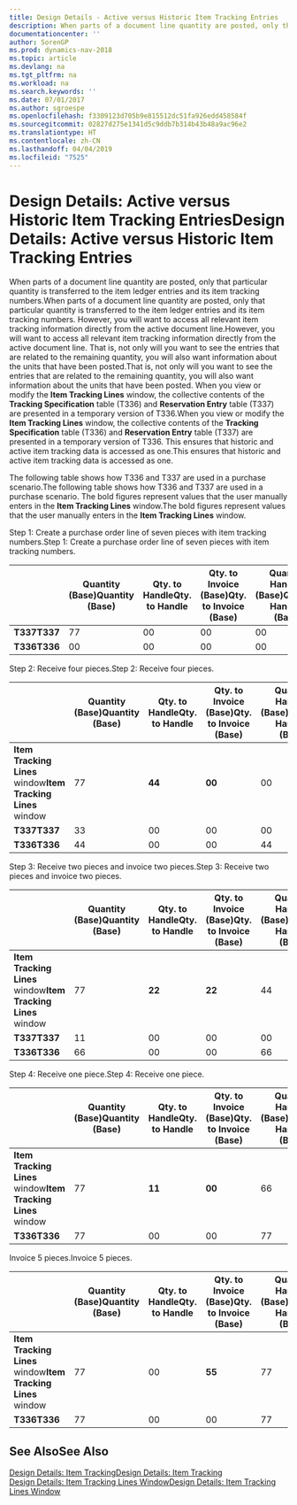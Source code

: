 ```yaml
---
title: Design Details - Active versus Historic Item Tracking Entries
description: When parts of a document line quantity are posted, only that particular quantity is transferred to the item ledger entries and its item tracking numbers. However, you will want to access all relevant item tracking information directly from the active document line. That is, not only will you want to see the entries that are related to the remaining quantity, you will also want information about the units that have been posted. When you view or modify the **Item Tracking Lines** window, the collective contents of the **Tracking Specification** table (T336) and **Reservation Entry** table (T337) are presented in a temporary version of T336. This ensures that historic and active item tracking data is accessed as one.
documentationcenter: ''
author: SorenGP
ms.prod: dynamics-nav-2018
ms.topic: article
ms.devlang: na
ms.tgt_pltfrm: na
ms.workload: na
ms.search.keywords: ''
ms.date: 07/01/2017
ms.author: sgroespe
ms.openlocfilehash: f3309123d705b9e815512dc51fa926edd458584f
ms.sourcegitcommit: 02827d275e1341d5c9ddb7b314b43b48a9ac96e2
ms.translationtype: HT
ms.contentlocale: zh-CN
ms.lasthandoff: 04/04/2019
ms.locfileid: "7525"
---
```

# <a name="design-details-active-versus-historic-item-tracking-entries"></a><span data-ttu-id="b2afb-107">Design Details: Active versus Historic Item Tracking Entries</span><span class="sxs-lookup"><span data-stu-id="b2afb-107">Design Details: Active versus Historic Item Tracking Entries</span></span>
<span data-ttu-id="b2afb-108">When parts of a document line quantity are posted, only that particular quantity is transferred to the item ledger entries and its item tracking numbers.</span><span class="sxs-lookup"><span data-stu-id="b2afb-108">When parts of a document line quantity are posted, only that particular quantity is transferred to the item ledger entries and its item tracking numbers.</span></span> <span data-ttu-id="b2afb-109">However, you will want to access all relevant item tracking information directly from the active document line.</span><span class="sxs-lookup"><span data-stu-id="b2afb-109">However, you will want to access all relevant item tracking information directly from the active document line.</span></span> <span data-ttu-id="b2afb-110">That is, not only will you want to see the entries that are related to the remaining quantity, you will also want information about the units that have been posted.</span><span class="sxs-lookup"><span data-stu-id="b2afb-110">That is, not only will you want to see the entries that are related to the remaining quantity, you will also want information about the units that have been posted.</span></span> <span data-ttu-id="b2afb-111">When you view or modify the **Item Tracking Lines** window, the collective contents of the **Tracking Specification** table (T336) and **Reservation Entry** table (T337) are presented in a temporary version of T336.</span><span class="sxs-lookup"><span data-stu-id="b2afb-111">When you view or modify the **Item Tracking Lines** window, the collective contents of the **Tracking Specification** table (T336) and **Reservation Entry** table (T337) are presented in a temporary version of T336.</span></span> <span data-ttu-id="b2afb-112">This ensures that historic and active item tracking data is accessed as one.</span><span class="sxs-lookup"><span data-stu-id="b2afb-112">This ensures that historic and active item tracking data is accessed as one.</span></span>  

 <span data-ttu-id="b2afb-113">The following table shows how T336 and T337 are used in a purchase scenario.</span><span class="sxs-lookup"><span data-stu-id="b2afb-113">The following table shows how T336 and T337 are used in a purchase scenario.</span></span> <span data-ttu-id="b2afb-114">The bold figures represent values that the user manually enters in the **Item Tracking Lines** window.</span><span class="sxs-lookup"><span data-stu-id="b2afb-114">The bold figures represent values that the user manually enters in the **Item Tracking Lines** window.</span></span>  

 <span data-ttu-id="b2afb-115">Step 1: Create a purchase order line of seven pieces with item tracking numbers.</span><span class="sxs-lookup"><span data-stu-id="b2afb-115">Step 1: Create a purchase order line of seven pieces with item tracking numbers.</span></span>  

||**<span data-ttu-id="b2afb-116">Quantity (Base)</span><span class="sxs-lookup"><span data-stu-id="b2afb-116">Quantity (Base)</span></span>**|**<span data-ttu-id="b2afb-117">Qty. to Handle</span><span class="sxs-lookup"><span data-stu-id="b2afb-117">Qty. to Handle</span></span>**|**<span data-ttu-id="b2afb-118">Qty. to Invoice (Base)</span><span class="sxs-lookup"><span data-stu-id="b2afb-118">Qty. to Invoice (Base)</span></span>**|**<span data-ttu-id="b2afb-119">Quantity Handled (Base)</span><span class="sxs-lookup"><span data-stu-id="b2afb-119">Quantity Handled (Base)</span></span>**|**<span data-ttu-id="b2afb-120">Quantity Invoiced (Base)</span><span class="sxs-lookup"><span data-stu-id="b2afb-120">Quantity Invoiced (Base)</span></span>**|  
|-|----------------------------------------------|--------------------------------------------|------------------------------------------------------|-------------------------------------------------------|--------------------------------------------------------|  
|**<span data-ttu-id="b2afb-121">T337</span><span class="sxs-lookup"><span data-stu-id="b2afb-121">T337</span></span>**|<span data-ttu-id="b2afb-122">7</span><span class="sxs-lookup"><span data-stu-id="b2afb-122">7</span></span>|<span data-ttu-id="b2afb-123">0</span><span class="sxs-lookup"><span data-stu-id="b2afb-123">0</span></span>|<span data-ttu-id="b2afb-124">0</span><span class="sxs-lookup"><span data-stu-id="b2afb-124">0</span></span>|<span data-ttu-id="b2afb-125">0</span><span class="sxs-lookup"><span data-stu-id="b2afb-125">0</span></span>|<span data-ttu-id="b2afb-126">0</span><span class="sxs-lookup"><span data-stu-id="b2afb-126">0</span></span>|  
|**<span data-ttu-id="b2afb-127">T336</span><span class="sxs-lookup"><span data-stu-id="b2afb-127">T336</span></span>**|<span data-ttu-id="b2afb-128">0</span><span class="sxs-lookup"><span data-stu-id="b2afb-128">0</span></span>|<span data-ttu-id="b2afb-129">0</span><span class="sxs-lookup"><span data-stu-id="b2afb-129">0</span></span>|<span data-ttu-id="b2afb-130">0</span><span class="sxs-lookup"><span data-stu-id="b2afb-130">0</span></span>|<span data-ttu-id="b2afb-131">0</span><span class="sxs-lookup"><span data-stu-id="b2afb-131">0</span></span>|<span data-ttu-id="b2afb-132">0</span><span class="sxs-lookup"><span data-stu-id="b2afb-132">0</span></span>|  

 <span data-ttu-id="b2afb-133">Step 2: Receive four pieces.</span><span class="sxs-lookup"><span data-stu-id="b2afb-133">Step 2: Receive four pieces.</span></span>  

||**<span data-ttu-id="b2afb-134">Quantity (Base)</span><span class="sxs-lookup"><span data-stu-id="b2afb-134">Quantity (Base)</span></span>**|**<span data-ttu-id="b2afb-135">Qty. to Handle</span><span class="sxs-lookup"><span data-stu-id="b2afb-135">Qty. to Handle</span></span>**|**<span data-ttu-id="b2afb-136">Qty. to Invoice (Base)</span><span class="sxs-lookup"><span data-stu-id="b2afb-136">Qty. to Invoice (Base)</span></span>**|**<span data-ttu-id="b2afb-137">Quantity Handled (Base)</span><span class="sxs-lookup"><span data-stu-id="b2afb-137">Quantity Handled (Base)</span></span>**|**<span data-ttu-id="b2afb-138">Quantity Invoiced (Base)</span><span class="sxs-lookup"><span data-stu-id="b2afb-138">Quantity Invoiced (Base)</span></span>**|  
|-|----------------------------------------------|--------------------------------------------|------------------------------------------------------|-------------------------------------------------------|--------------------------------------------------------|  
|<span data-ttu-id="b2afb-139">**Item Tracking Lines** window</span><span class="sxs-lookup"><span data-stu-id="b2afb-139">**Item Tracking Lines** window</span></span>|<span data-ttu-id="b2afb-140">7</span><span class="sxs-lookup"><span data-stu-id="b2afb-140">7</span></span>|**<span data-ttu-id="b2afb-141">4</span><span class="sxs-lookup"><span data-stu-id="b2afb-141">4</span></span>**|**<span data-ttu-id="b2afb-142">0</span><span class="sxs-lookup"><span data-stu-id="b2afb-142">0</span></span>**|<span data-ttu-id="b2afb-143">0</span><span class="sxs-lookup"><span data-stu-id="b2afb-143">0</span></span>|<span data-ttu-id="b2afb-144">0</span><span class="sxs-lookup"><span data-stu-id="b2afb-144">0</span></span>|  
|**<span data-ttu-id="b2afb-145">T337</span><span class="sxs-lookup"><span data-stu-id="b2afb-145">T337</span></span>**|<span data-ttu-id="b2afb-146">3</span><span class="sxs-lookup"><span data-stu-id="b2afb-146">3</span></span>|<span data-ttu-id="b2afb-147">0</span><span class="sxs-lookup"><span data-stu-id="b2afb-147">0</span></span>|<span data-ttu-id="b2afb-148">0</span><span class="sxs-lookup"><span data-stu-id="b2afb-148">0</span></span>|<span data-ttu-id="b2afb-149">0</span><span class="sxs-lookup"><span data-stu-id="b2afb-149">0</span></span>|<span data-ttu-id="b2afb-150">0</span><span class="sxs-lookup"><span data-stu-id="b2afb-150">0</span></span>|  
|**<span data-ttu-id="b2afb-151">T336</span><span class="sxs-lookup"><span data-stu-id="b2afb-151">T336</span></span>**|<span data-ttu-id="b2afb-152">4</span><span class="sxs-lookup"><span data-stu-id="b2afb-152">4</span></span>|<span data-ttu-id="b2afb-153">0</span><span class="sxs-lookup"><span data-stu-id="b2afb-153">0</span></span>|<span data-ttu-id="b2afb-154">0</span><span class="sxs-lookup"><span data-stu-id="b2afb-154">0</span></span>|<span data-ttu-id="b2afb-155">4</span><span class="sxs-lookup"><span data-stu-id="b2afb-155">4</span></span>|<span data-ttu-id="b2afb-156">0</span><span class="sxs-lookup"><span data-stu-id="b2afb-156">0</span></span>|  

 <span data-ttu-id="b2afb-157">Step 3: Receive two pieces and invoice two pieces.</span><span class="sxs-lookup"><span data-stu-id="b2afb-157">Step 3: Receive two pieces and invoice two pieces.</span></span>  

||**<span data-ttu-id="b2afb-158">Quantity (Base)</span><span class="sxs-lookup"><span data-stu-id="b2afb-158">Quantity (Base)</span></span>**|**<span data-ttu-id="b2afb-159">Qty. to Handle</span><span class="sxs-lookup"><span data-stu-id="b2afb-159">Qty. to Handle</span></span>**|**<span data-ttu-id="b2afb-160">Qty. to Invoice (Base)</span><span class="sxs-lookup"><span data-stu-id="b2afb-160">Qty. to Invoice (Base)</span></span>**|**<span data-ttu-id="b2afb-161">Quantity Handled (Base)</span><span class="sxs-lookup"><span data-stu-id="b2afb-161">Quantity Handled (Base)</span></span>**|**<span data-ttu-id="b2afb-162">Quantity Invoiced (Base)</span><span class="sxs-lookup"><span data-stu-id="b2afb-162">Quantity Invoiced (Base)</span></span>**|  
|-|----------------------------------------------|--------------------------------------------|------------------------------------------------------|-------------------------------------------------------|--------------------------------------------------------|  
|<span data-ttu-id="b2afb-163">**Item Tracking Lines** window</span><span class="sxs-lookup"><span data-stu-id="b2afb-163">**Item Tracking Lines** window</span></span>|<span data-ttu-id="b2afb-164">7</span><span class="sxs-lookup"><span data-stu-id="b2afb-164">7</span></span>|**<span data-ttu-id="b2afb-165">2</span><span class="sxs-lookup"><span data-stu-id="b2afb-165">2</span></span>**|**<span data-ttu-id="b2afb-166">2</span><span class="sxs-lookup"><span data-stu-id="b2afb-166">2</span></span>**|<span data-ttu-id="b2afb-167">4</span><span class="sxs-lookup"><span data-stu-id="b2afb-167">4</span></span>|<span data-ttu-id="b2afb-168">0</span><span class="sxs-lookup"><span data-stu-id="b2afb-168">0</span></span>|  
|**<span data-ttu-id="b2afb-169">T337</span><span class="sxs-lookup"><span data-stu-id="b2afb-169">T337</span></span>**|<span data-ttu-id="b2afb-170">1</span><span class="sxs-lookup"><span data-stu-id="b2afb-170">1</span></span>|<span data-ttu-id="b2afb-171">0</span><span class="sxs-lookup"><span data-stu-id="b2afb-171">0</span></span>|<span data-ttu-id="b2afb-172">0</span><span class="sxs-lookup"><span data-stu-id="b2afb-172">0</span></span>|<span data-ttu-id="b2afb-173">0</span><span class="sxs-lookup"><span data-stu-id="b2afb-173">0</span></span>|<span data-ttu-id="b2afb-174">0</span><span class="sxs-lookup"><span data-stu-id="b2afb-174">0</span></span>|  
|**<span data-ttu-id="b2afb-175">T336</span><span class="sxs-lookup"><span data-stu-id="b2afb-175">T336</span></span>**|<span data-ttu-id="b2afb-176">6</span><span class="sxs-lookup"><span data-stu-id="b2afb-176">6</span></span>|<span data-ttu-id="b2afb-177">0</span><span class="sxs-lookup"><span data-stu-id="b2afb-177">0</span></span>|<span data-ttu-id="b2afb-178">0</span><span class="sxs-lookup"><span data-stu-id="b2afb-178">0</span></span>|<span data-ttu-id="b2afb-179">6</span><span class="sxs-lookup"><span data-stu-id="b2afb-179">6</span></span>|<span data-ttu-id="b2afb-180">2</span><span class="sxs-lookup"><span data-stu-id="b2afb-180">2</span></span>|  

 <span data-ttu-id="b2afb-181">Step 4: Receive one piece.</span><span class="sxs-lookup"><span data-stu-id="b2afb-181">Step 4: Receive one piece.</span></span>  

||**<span data-ttu-id="b2afb-182">Quantity (Base)</span><span class="sxs-lookup"><span data-stu-id="b2afb-182">Quantity (Base)</span></span>**|**<span data-ttu-id="b2afb-183">Qty. to Handle</span><span class="sxs-lookup"><span data-stu-id="b2afb-183">Qty. to Handle</span></span>**|**<span data-ttu-id="b2afb-184">Qty. to Invoice (Base)</span><span class="sxs-lookup"><span data-stu-id="b2afb-184">Qty. to Invoice (Base)</span></span>**|**<span data-ttu-id="b2afb-185">Quantity Handled (Base)</span><span class="sxs-lookup"><span data-stu-id="b2afb-185">Quantity Handled (Base)</span></span>**|**<span data-ttu-id="b2afb-186">Quantity Invoiced (Base)</span><span class="sxs-lookup"><span data-stu-id="b2afb-186">Quantity Invoiced (Base)</span></span>**|  
|-|----------------------------------------------|--------------------------------------------|------------------------------------------------------|-------------------------------------------------------|--------------------------------------------------------|  
|<span data-ttu-id="b2afb-187">**Item Tracking Lines** window</span><span class="sxs-lookup"><span data-stu-id="b2afb-187">**Item Tracking Lines** window</span></span>|<span data-ttu-id="b2afb-188">7</span><span class="sxs-lookup"><span data-stu-id="b2afb-188">7</span></span>|**<span data-ttu-id="b2afb-189">1</span><span class="sxs-lookup"><span data-stu-id="b2afb-189">1</span></span>**|**<span data-ttu-id="b2afb-190">0</span><span class="sxs-lookup"><span data-stu-id="b2afb-190">0</span></span>**|<span data-ttu-id="b2afb-191">6</span><span class="sxs-lookup"><span data-stu-id="b2afb-191">6</span></span>|<span data-ttu-id="b2afb-192">2</span><span class="sxs-lookup"><span data-stu-id="b2afb-192">2</span></span>|  
|**<span data-ttu-id="b2afb-193">T336</span><span class="sxs-lookup"><span data-stu-id="b2afb-193">T336</span></span>**|<span data-ttu-id="b2afb-194">7</span><span class="sxs-lookup"><span data-stu-id="b2afb-194">7</span></span>|<span data-ttu-id="b2afb-195">0</span><span class="sxs-lookup"><span data-stu-id="b2afb-195">0</span></span>|<span data-ttu-id="b2afb-196">0</span><span class="sxs-lookup"><span data-stu-id="b2afb-196">0</span></span>|<span data-ttu-id="b2afb-197">7</span><span class="sxs-lookup"><span data-stu-id="b2afb-197">7</span></span>|<span data-ttu-id="b2afb-198">2</span><span class="sxs-lookup"><span data-stu-id="b2afb-198">2</span></span>|  

 <span data-ttu-id="b2afb-199">Invoice 5 pieces.</span><span class="sxs-lookup"><span data-stu-id="b2afb-199">Invoice 5 pieces.</span></span>  

||**<span data-ttu-id="b2afb-200">Quantity (Base)</span><span class="sxs-lookup"><span data-stu-id="b2afb-200">Quantity (Base)</span></span>**|**<span data-ttu-id="b2afb-201">Qty. to Handle</span><span class="sxs-lookup"><span data-stu-id="b2afb-201">Qty. to Handle</span></span>**|**<span data-ttu-id="b2afb-202">Qty. to Invoice (Base)</span><span class="sxs-lookup"><span data-stu-id="b2afb-202">Qty. to Invoice (Base)</span></span>**|**<span data-ttu-id="b2afb-203">Quantity Handled (Base)</span><span class="sxs-lookup"><span data-stu-id="b2afb-203">Quantity Handled (Base)</span></span>**|**<span data-ttu-id="b2afb-204">Quantity Invoiced (Base)</span><span class="sxs-lookup"><span data-stu-id="b2afb-204">Quantity Invoiced (Base)</span></span>**|  
|-|----------------------------------------------|--------------------------------------------|------------------------------------------------------|-------------------------------------------------------|--------------------------------------------------------|  
|<span data-ttu-id="b2afb-205">**Item Tracking Lines** window</span><span class="sxs-lookup"><span data-stu-id="b2afb-205">**Item Tracking Lines** window</span></span>|<span data-ttu-id="b2afb-206">7</span><span class="sxs-lookup"><span data-stu-id="b2afb-206">7</span></span>|<span data-ttu-id="b2afb-207">0</span><span class="sxs-lookup"><span data-stu-id="b2afb-207">0</span></span>|**<span data-ttu-id="b2afb-208">5</span><span class="sxs-lookup"><span data-stu-id="b2afb-208">5</span></span>**|<span data-ttu-id="b2afb-209">7</span><span class="sxs-lookup"><span data-stu-id="b2afb-209">7</span></span>|<span data-ttu-id="b2afb-210">2</span><span class="sxs-lookup"><span data-stu-id="b2afb-210">2</span></span>|  
|**<span data-ttu-id="b2afb-211">T336</span><span class="sxs-lookup"><span data-stu-id="b2afb-211">T336</span></span>**|<span data-ttu-id="b2afb-212">7</span><span class="sxs-lookup"><span data-stu-id="b2afb-212">7</span></span>|<span data-ttu-id="b2afb-213">0</span><span class="sxs-lookup"><span data-stu-id="b2afb-213">0</span></span>|<span data-ttu-id="b2afb-214">0</span><span class="sxs-lookup"><span data-stu-id="b2afb-214">0</span></span>|<span data-ttu-id="b2afb-215">7</span><span class="sxs-lookup"><span data-stu-id="b2afb-215">7</span></span>|<span data-ttu-id="b2afb-216">7</span><span class="sxs-lookup"><span data-stu-id="b2afb-216">7</span></span>|  

## <a name="see-also"></a><span data-ttu-id="b2afb-217">See Also</span><span class="sxs-lookup"><span data-stu-id="b2afb-217">See Also</span></span>  
 [<span data-ttu-id="b2afb-218">Design Details: Item Tracking</span><span class="sxs-lookup"><span data-stu-id="b2afb-218">Design Details: Item Tracking</span></span>](design-details-item-tracking.md)   
 [<span data-ttu-id="b2afb-219">Design Details: Item Tracking Lines Window</span><span class="sxs-lookup"><span data-stu-id="b2afb-219">Design Details: Item Tracking Lines Window</span></span>](design-details-item-tracking-lines-window.md)
